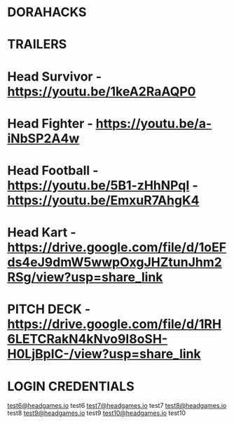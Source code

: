 # DORAHACKS

# TRAILERS

# Head Survivor - https://youtu.be/1keA2RaAQP0

# Head Fighter - https://youtu.be/a-iNbSP2A4w

# Head Football - https://youtu.be/5B1-zHhNPqI    -   https://youtu.be/EmxuR7AhgK4

# Head Kart - https://drive.google.com/file/d/1oEFds4eJ9dmW5wwpOxgJHZtunJhm2RSg/view?usp=share_link


# PITCH DECK - https://drive.google.com/file/d/1RH6LETCRakN4kNvo9I8oSH-H0LjBpIC-/view?usp=share_link

# LOGIN CREDENTIALS
test6@headgames.io    test6
test7@headgames.io    test7
test8@headgames.io    test8
test9@headgames.io    test9
test10@headgames.io   test10


